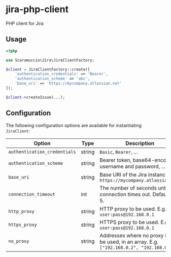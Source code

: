 # jira-php-client
PHP client for Jira

## Usage
```php
<?php

use Scaramuccio\Jira\JiraClientFactory;

$client = JiraClientFactory::create([
    'authentication_credentials' => 'Bearer',
    'authentication_scheme' => 'abc',
    'base_uri' => 'https://mycompany.atlassian.net'
]);

$client->createIssue(...);
```

## Configuration

The following configuration options are available for instantiating `JiraClient`:

| Option | Type | Description |
|---|---|---|
| `authentication_credentials` | string | `Basic`, `Bearer`, ... |
| `authentication_scheme`      | string | Bearer token, base64-encoded username and password, ... |
| `base_uri`                   | string | Base URI of the Jira instance. E.g. `https://mycompany.atlassian.net` |
| `connection_timeout`         | int    | The number of seconds until the connection times out. Defaults to 5. |
| `http_proxy`                 | string | HTTP proxy to be used. E.g. `user:pass@192.168.0.1` |
| `https_proxy`                | string | HTTPS proxy to be used. E.g. `user:pass@192.168.0.1` |
| `no_proxy`                   | string | Addresses where no proxy is to be used, in an array. E.g. `["192.168.0.2", "192.168.0.3"]` |